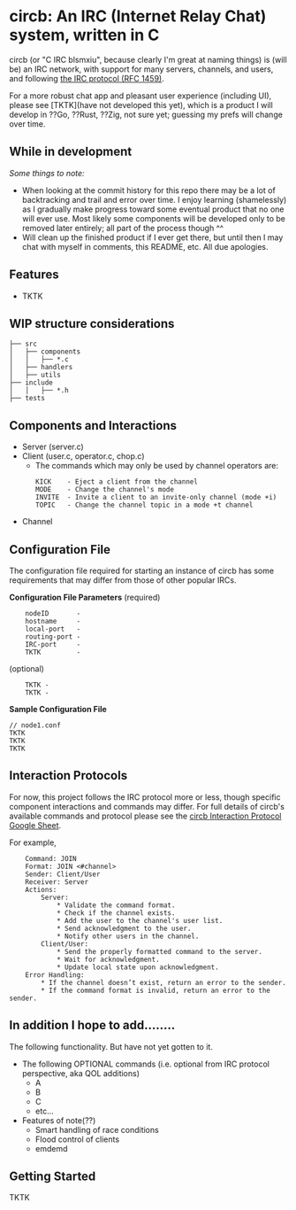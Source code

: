 # circb: An IRC (Internet Relay Chat) system, written in C

circb (or "C IRC blsmxiu", because clearly I'm great at naming things) is (will be) an IRC network, with support for many servers, channels, and users, and following [the IRC protocol (RFC 1459)](https://www.rfc-editor.org/rfc/rfc1459.html).

For a more robust chat app and pleasant user experience (including UI), please see [TKTK](have not developed this yet), which is a product I will develop in ??Go, ??Rust, ??Zig, not sure yet; guessing my prefs will change over time.

## While in development

*Some things to note:*
* When looking at the commit history for this repo there may be a lot of backtracking and trail and error over time. I enjoy learning (shamelessly) as I gradually make progress toward some eventual product that no one will ever use. Most likely some components will be developed only to be removed later entirely; all part of the process though ^^
* Will clean up the finished product if I ever get there, but until then I may chat with myself in comments, this README, etc. All due apologies.

## Features

* TKTK

## WIP structure considerations

```
├── src
│   ├── components
│   │   ├── *.c
│   ├── handlers 
│   ├── utils
├── include
│   │   ├── *.h
├── tests
```

## Components and Interactions

* Server (server.c)
* Client (user.c, operator.c, chop.c)
  *   The commands which may only be used by channel operators are:
        ```
        KICK    - Eject a client from the channel
        MODE    - Change the channel's mode
        INVITE  - Invite a client to an invite-only channel (mode +i)
        TOPIC   - Change the channel topic in a mode +t channel
        ```
* Channel

## Configuration File

The configuration file required for starting an instance of circb has some requirements that may differ from those of other popular IRCs.

**Configuration File Parameters**
(required)
```
    nodeID       -
    hostname     -
    local-port   -
    routing-port -
    IRC-port     -
    TKTK         -
```

(optional)
```
    TKTK -
    TKTK -
```

**Sample Configuration File**
```
// node1.conf
TKTK
TKTK
TKTK
```



## Interaction Protocols

For now, this project follows the IRC protocol more or less, though specific component interactions and commands may differ. For full details of circb's available commands and protocol please see the [circb Interaction Protocol Google Sheet](https://docs.google.com/spreadsheets/d/1ZwGiwEt0Bo0nahpE2eTKUP_niFaKW3wwh9WVr5oVtIc).

For example,
```
    Command: JOIN
    Format: JOIN <#channel>
    Sender: Client/User
    Receiver: Server
    Actions:
        Server:
            * Validate the command format.
            * Check if the channel exists.
            * Add the user to the channel's user list.
            * Send acknowledgment to the user.
            * Notify other users in the channel.
        Client/User:
            * Send the properly formatted command to the server.
            * Wait for acknowledgment.
            * Update local state upon acknowledgment.
    Error Handling:
        * If the channel doesn’t exist, return an error to the sender.
        * If the command format is invalid, return an error to the sender.
```

## In addition I hope to add........

The following functionality. But have not yet gotten to it.
* The following OPTIONAL commands (i.e. optional from IRC protocol perspective, aka QOL additions)
  * A
  * B
  * C
  * etc...
* Features of note(??)
  * Smart handling of race conditions
  * Flood control of clients
  * emdemd

## Getting Started

TKTK
